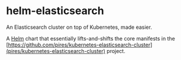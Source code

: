 # helm-elasticsearch

An Elasticsearch cluster on top of Kubernetes, made easier.

A [Helm](https://github.com/kubernetes/helm) chart that essentially lifts-and-shifts the core manifests in the [https://github.com/pires/kubernetes-elasticsearch-cluster](pires/kubernetes-elasticsearch-cluster) project.
